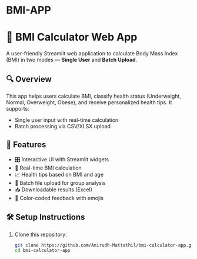 # BMI-APP
# 💪 BMI Calculator Web App

A user-friendly Streamlit web application to calculate Body Mass Index (BMI) in two modes — **Single User** and **Batch Upload**.

## 🔍 Overview

This app helps users calculate BMI, classify health status (Underweight, Normal, Overweight, Obese), and receive personalized health tips. It supports:

- Single user input with real-time calculation
- Batch processing via CSV/XLSX upload

## 🚀 Features

- 🎛 Interactive UI with Streamlit widgets
- 🧮 Real-time BMI calculation
- 📈 Health tips based on BMI and age
- 📂 Batch file upload for group analysis
- 📥 Downloadable results (Excel)
- 🎨 Color-coded feedback with emojis

## 🛠 Setup Instructions

1. Clone this repository:
   ```bash
   git clone https://github.com/Anirudh-Mattathil/bmi-calculator-app.git
   cd bmi-calculator-app
